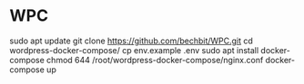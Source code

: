 # WPC




sudo apt update
git clone https://github.com/bechbit/WPC.git
cd wordpress-docker-compose/
cp env.example .env
sudo apt install docker-compose
chmod 644 /root/wordpress-docker-compose/nginx.conf
docker-compose up
